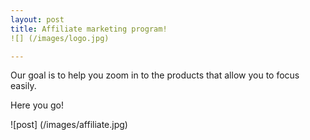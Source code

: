 ```yaml
---
layout: post
title: Affiliate marketing program!
![] (/images/logo.jpg)

---
```


Our goal is to help you zoom in to the products that allow you to focus easily.

Here you go!


![post] (/images/affiliate.jpg)

